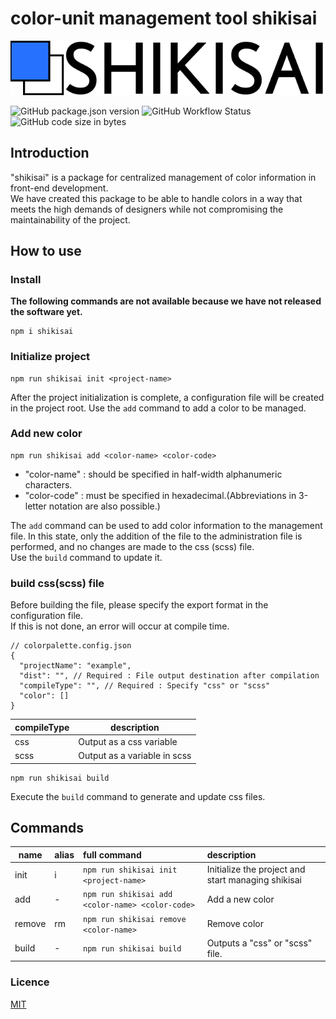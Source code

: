 # color-unit management tool shikisai

![shikisai color-unit management tool](/static/assets/logo/no_description.min.svg)

![GitHub package.json version](https://img.shields.io/github/package-json/v/ken7253/shikisai?style=flat-square)
![GitHub Workflow Status](https://img.shields.io/github/workflow/status/ken7253/shikisai/CodeQL?style=flat-square)
![GitHub code size in bytes](https://img.shields.io/github/languages/code-size/ken7253/shikisai?style=flat-square)

## Introduction

"shikisai" is a package for centralized management of color information in front-end development.  
We have created this package to be able to handle colors in a way that meets the high demands of designers while not compromising the maintainability of the project.

## How to use

### Install

**The following commands are not available because we have not released the software yet.**

```shell
npm i shikisai
```

### Initialize project

```npm
npm run shikisai init <project-name>
```

After the project initialization is complete, a configuration file will be created in the project root.
Use the `add` command to add a color to be managed.

### Add new color

```npm
npm run shikisai add <color-name> <color-code>
```

- "color-name" : should be specified in half-width alphanumeric characters.
- "color-code" : must be specified in hexadecimal.(Abbreviations in 3-letter notation are also possible.)

The `add` command can be used to add color information to the management file.
In this state, only the addition of the file to the administration file is performed, and no changes are made to the css (scss) file.  
Use the `build` command to update it.

### build css(scss) file

Before building the file, please specify the export format in the configuration file.  
If this is not done, an error will occur at compile time.

```jsonc
// colorpalette.config.json
{
  "projectName": "example",
  "dist": "", // Required : File output destination after compilation
  "compileType": "", // Required : Specify "css" or "scss"
  "color": []
}
```

| compileType | description                  |
| ----------- | ---------------------------- |
| css         | Output as a css variable     |
| scss        | Output as a variable in scss |

```npm
npm run shikisai build
```

Execute the `build` command to generate and update css files.

## Commands

| name   | alias | full command                                     | description                                        |
| ------ | ----- | :----------------------------------------------- | :------------------------------------------------- |
| init   | i     | `npm run shikisai init <project-name>`           | Initialize the project and start managing shikisai |
| add    | -     | `npm run shikisai add <color-name> <color-code>` | Add a new color                                    |
| remove | rm    | `npm run shikisai remove <color-name>`           | Remove color                                       |
| build  | -     | `npm run shikisai build`                         | Outputs a "css" or "scss" file.                    |

### Licence

[MIT](/LICENSE)
